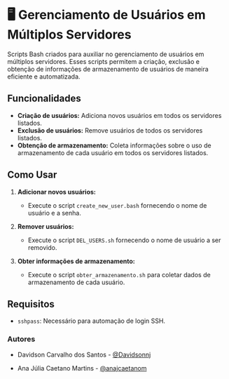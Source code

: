 # 🖥️ Gerenciamento de Usuários em Múltiplos Servidores

Scripts Bash criados para auxiliar no gerenciamento de usuários em múltiplos servidores. Esses scripts permitem a criação, exclusão e obtenção de informações de armazenamento de usuários de maneira eficiente e automatizada.

## Funcionalidades

- **Criação de usuários:** Adiciona novos usuários em todos os servidores listados.
- **Exclusão de usuários:** Remove usuários de todos os servidores listados.
- **Obtenção de armazenamento:** Coleta informações sobre o uso de armazenamento de cada usuário em todos os servidores listados.

## Como Usar

1. **Adicionar novos usuários:**
   - Execute o script `create_new_user.bash` fornecendo o nome de usuário e a senha.
   
2. **Remover usuários:**
   - Execute o script `DEL_USERS.sh` fornecendo o nome de usuário a ser removido.
   
3. **Obter informações de armazenamento:**
   - Execute o script `obter_armazenamento.sh` para coletar dados de armazenamento de cada usuário.

## Requisitos

- `sshpass`: Necessário para automação de login SSH.

### Autores

- Davidson Carvalho dos Santos - [@Davidsonnj](https://github.com/Davidsonnj)
  
- Ana Júlia Caetano Martins - [@anajcaetanom](https://github.com/anajcaetanom)

